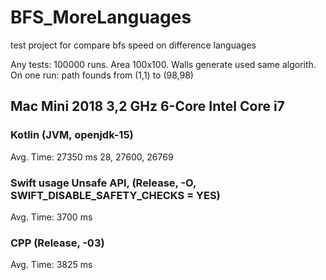 # BFS_MoreLanguages
test project for compare bfs speed on difference languages 

Any tests: 100000 runs. Area 100x100. Walls generate used same algorith.
On one run: path founds from (1,1) to (98,98)

## Mac Mini 2018 3,2 GHz 6-Core Intel Core i7


### Kotlin (JVM, openjdk-15)
Avg. Time: 27350 ms
28, 27600, 26769

### Swift usage Unsafe API, (Release, -O, SWIFT_DISABLE_SAFETY_CHECKS = YES)
Avg. Time: 3700 ms

### CPP (Release, -03)
Avg. Time: 3825 ms
